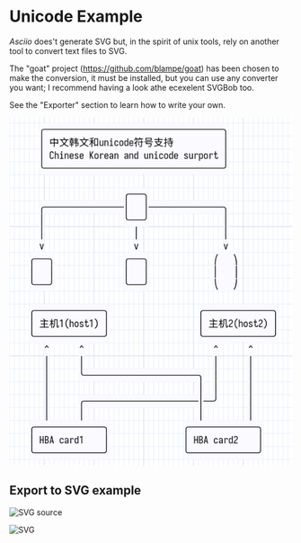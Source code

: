 # Unicode Example

*Asciio* does't generate SVG but, in the spirit of unix tools, rely on another tool
to convert text files to SVG.

The "goat" project (https://github.com/blampe/goat) has been chosen to make the conversion, it must be installed, but you can use any converter you want; I recommend having a look athe ecexelent SVGBob too.

See the "Exporter" section to learn how to write your own.


![Unicode](https://github.com/nkh/P5-App-Asciio/blob/master/screencasts/asciio_unicode.png)

## Export to SVG example

![SVG source](https://github.com/nkh/P5-App-Asciio/blob/master/screencasts/asciio_svg_source.png)

![SVG](https://github.com/nkh/P5-App-Asciio/blob/master/screencasts/asciio_svg.png)
